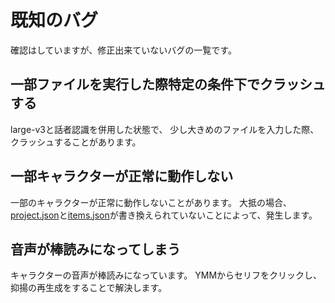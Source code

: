 # 既知のバグ
確認はしていますが、修正出来ていないバグの一覧です。

## 一部ファイルを実行した際特定の条件下でクラッシュする
large-v3と話者認識を併用した状態で、
少し大きめのファイルを入力した際、クラッシュすることがあります。

## 一部キャラクターが正常に動作しない
一部のキャラクターが正常に動作しないことがあります。
大抵の場合、[project.json](https://github.com/akazdayo/AutoYukkuri/tree/main#projectjson%E3%81%AE%E6%9B%B8%E3%81%8D%E6%8F%9B%E3%81%88%E6%96%B9)と[items.json](https://github.com/akazdayo/AutoYukkuri/tree/main#itemsjson%E3%81%AE%E6%9B%B8%E3%81%8D%E6%8F%9B%E3%81%88%E6%96%B9)が書き換えられていないことによって、発生します。

## 音声が棒読みになってしまう
キャラクターの音声が棒読みになっています。
YMMからセリフをクリックし、抑揚の再生成をすることで解決します。
